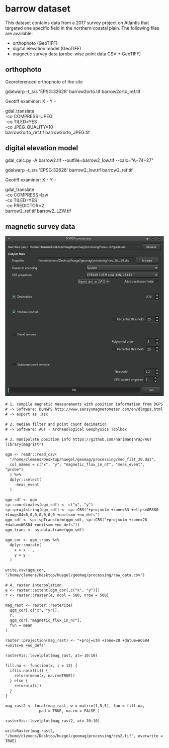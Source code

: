 # barrow dataset

This dataset contains data from a 2017 survey project on Atlantis that targeted one specific field in the northern coastal plain. The following files are available:

- orthophoto (GeoTIFF)
- digital elevation model (GeoTIFF)
- magnetic survey data (probe-wise point data CSV + GeoTIFF)

## orthophoto

Georeferenced orthophoto of the site

gdalwarp -t_srs 'EPSG:32628' barrow2orto.tif barrow2orto_ref.tif

Geotiff examiner:
X - 
Y - 

gdal_translate \
  -co COMPRESS=JPEG \
  -co TILED=YES \
  -co JPEG_QUALITY=10 \
  barrow2orto_ref.tif barrow2orto_JPEG.tif


## digital elevation model

gdal_calc.py -A barrow2.tif --outfile=barrow2_low.tif --calc="A+74+27"

gdalwarp -t_srs 'EPSG:32628' barrow2_low.tif barrow2_ref.tif

Geotiff examiner:
X - 
Y - 

gdal_translate \
  -co COMPRESS=lzw \
  -co TILED=YES \
  -co PREDICTOR=2 \
  barrow2_ref.tif barrow2_LZW.tif

## magnetic survey data

![screenshot agt plugin qgis](agt_screenshot.png)

```
# 1. compile magnetic measurements with position information from DGPS
# -> Software: DLMGPS http://www.sensysmagnetometer.com/en/dlmgps.html
# -> export as .asc

# 2. median filter and point count decimation 
# -> Software: AGT - Archaeological Geophysics Toolbox

# 3. manipulate position info https://github.com/narimanInrap/AGT
library(magrittr)

qgm <- readr::read_csv(
  "/home/clemens/Desktop/huegel/geomag/processing/med_filt_20.dat",
  col_names = c("x", "y", "magnetic_flux_in_nT", "meas_event", "probe")
  ) %>%
  dplyr::select(
    -meas_event
  ) 

qgm_sdf <- qgm
sp::coordinates(qgm_sdf) <- c("x", "y")
sp::proj4string(qgm_sdf) <- sp::CRS("+proj=utm +zone=33 +ellps=GRS80 +towgs84=0,0,0,0,0,0,0 +units=m +no_defs")
qgm_sdf <- sp::spTransform(qgm_sdf, sp::CRS("+proj=utm +zone=28 +datum=WGS84 +units=m +no_defs"))
qgm_trans <- as.data.frame(qgm_sdf)

qgm_cor <- qgm_trans %>%
  dplyr::mutate(
    x = x - ,
    y = y - 
  )

write.csv(qgm_cor, "/home/clemens/Desktop/huegel/geomag/processing/raw_data.csv")

# 4. raster interpolation
e <- raster::extent(qgm_cor[,c("x", "y")])
r <- raster::raster(e, ncol = 500, nrow = 500)

mag_rast <- raster::rasterize(
  qgm_cor[,c("x", "y")], 
  r, 
  qgm_cor[,"magnetic_flux_in_nT"], 
  fun = mean
)

raster::projection(mag_rast) <- "+proj=utm +zone=28 +datum=WGS84 +units=m +no_defs"

rasterVis::levelplot(mag_rast, at=-10:10)

fill.na <- function(x, i = 13) {
  if(is.na(x)[i]) {
    return(mean(x, na.rm=TRUE))
  } else {
    return(x[i])
  }
}  

mag_rast2 <- focal(mag_rast, w = matrix(1,5,5), fun = fill.na, 
               pad = TRUE, na.rm = FALSE )

rasterVis::levelplot(mag_rast2, at=-10:10)

writeRaster(mag_rast2, "/home/clemens/Desktop/huegel/geomag/processing/res2.tif", overwrite = TRUE)

```